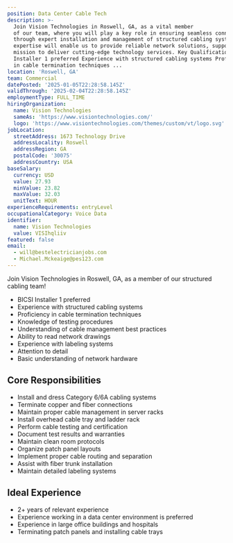 ```yaml
---
position: Data Center Cable Tech
description: >-
  Join Vision Technologies in Roswell, GA, as a vital member
  of our team, where you will play a key role in ensuring seamless connectivity
  through expert installation and management of structured cabling systems. Your
  expertise will enable us to provide reliable network solutions, supporting our
  mission to deliver cutting-edge technology services. Key Qualifications BICSI
  Installer 1 preferred Experience with structured cabling systems Proficiency
  in cable termination techniques ...
location: 'Roswell, GA'
team: Commercial
datePosted: '2025-01-05T22:28:58.145Z'
validThrough: '2025-02-04T22:28:58.145Z'
employmentType: FULL_TIME
hiringOrganization:
  name: Vision Technologies
  sameAs: 'https://www.visiontechnologies.com/'
  logo: 'https://www.visiontechnologies.com/themes/custom/vt/logo.svg'
jobLocation:
  streetAddress: 1673 Technology Drive
  addressLocality: Roswell
  addressRegion: GA
  postalCode: '30075'
  addressCountry: USA
baseSalary:
  currency: USD
  value: 27.93
  minValue: 23.82
  maxValue: 32.03
  unitText: HOUR
experienceRequirements: entryLevel
occupationalCategory: Voice Data
identifier:
  name: Vision Technologies
  value: VISIhqliiv
featured: false
email:
  - will@bestelectricianjobs.com
  - Michael.Mckeaige@pes123.com
---
```




Join Vision Technologies in Roswell, GA, as a member of our structured cabling team!

- BICSI Installer 1 preferred
- Experience with structured cabling systems
- Proficiency in cable termination techniques
- Knowledge of testing procedures
- Understanding of cable management best practices
- Ability to read network drawings
- Experience with labeling systems
- Attention to detail
- Basic understanding of network hardware

## Core Responsibilities

- Install and dress Category 6/6A cabling systems
- Terminate copper and fiber connections
- Maintain proper cable management in server racks
- Install overhead cable tray and ladder rack
- Perform cable testing and certification
- Document test results and warranties
- Maintain clean room protocols
- Organize patch panel layouts
- Implement proper cable routing and separation
- Assist with fiber trunk installation
- Maintain detailed labeling systems

## Ideal Experience

- 2+ years of relevant experience
- Experience working in a data center environment is preferred
- Experience in large office buildings and hospitals
- Terminating patch panels and installing cable trays

